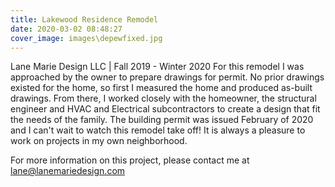 ```yaml
---
title: Lakewood Residence Remodel
date: 2020-03-02 08:48:27
cover_image: images\depewfixed.jpg
---
```

Lane Marie Design LLC | Fall 2019 - Winter 2020
For this remodel I was approached by the owner to prepare drawings for permit. No prior drawings existed for the home, so first I measured the home and produced as-built drawings. From there, I worked closely with the homeowner, the structural engineer and HVAC and Electrical subcontractors to create a design that fit the needs of the family. The building permit was issued February of 2020 and I can't wait to watch this remodel take off! It is always a pleasure to work on projects in my own neighborhood.

For more information on this project, please contact me at lane@lanemariedesign.com
